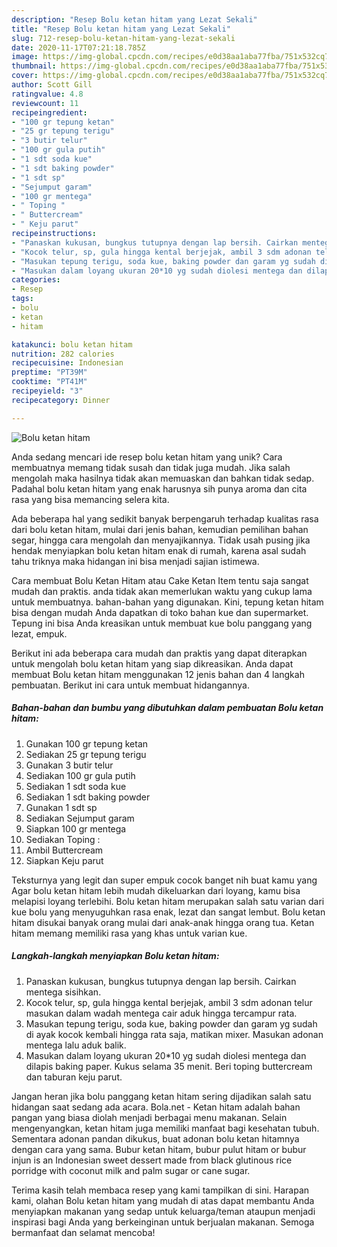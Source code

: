 ```yaml
---
description: "Resep Bolu ketan hitam yang Lezat Sekali"
title: "Resep Bolu ketan hitam yang Lezat Sekali"
slug: 712-resep-bolu-ketan-hitam-yang-lezat-sekali
date: 2020-11-17T07:21:18.785Z
image: https://img-global.cpcdn.com/recipes/e0d38aa1aba77fba/751x532cq70/bolu-ketan-hitam-foto-resep-utama.jpg
thumbnail: https://img-global.cpcdn.com/recipes/e0d38aa1aba77fba/751x532cq70/bolu-ketan-hitam-foto-resep-utama.jpg
cover: https://img-global.cpcdn.com/recipes/e0d38aa1aba77fba/751x532cq70/bolu-ketan-hitam-foto-resep-utama.jpg
author: Scott Gill
ratingvalue: 4.8
reviewcount: 11
recipeingredient:
- "100 gr tepung ketan"
- "25 gr tepung terigu"
- "3 butir telur"
- "100 gr gula putih"
- "1 sdt soda kue"
- "1 sdt baking powder"
- "1 sdt sp"
- "Sejumput garam"
- "100 gr mentega"
- " Toping "
- " Buttercream"
- " Keju parut"
recipeinstructions:
- "Panaskan kukusan, bungkus tutupnya dengan lap bersih. Cairkan mentega sisihkan."
- "Kocok telur, sp, gula hingga kental berjejak, ambil 3 sdm adonan telur masukan dalam wadah mentega cair aduk hingga tercampur rata."
- "Masukan tepung terigu, soda kue, baking powder dan garam yg sudah di ayak kocok kembali hingga rata saja, matikan mixer. Masukan adonan mentega lalu aduk balik."
- "Masukan dalam loyang ukuran 20*10 yg sudah diolesi mentega dan dilapis baking paper. Kukus selama 35 menit. Beri toping buttercream dan taburan keju parut."
categories:
- Resep
tags:
- bolu
- ketan
- hitam

katakunci: bolu ketan hitam 
nutrition: 282 calories
recipecuisine: Indonesian
preptime: "PT39M"
cooktime: "PT41M"
recipeyield: "3"
recipecategory: Dinner

---
```



![Bolu ketan hitam](https://img-global.cpcdn.com/recipes/e0d38aa1aba77fba/751x532cq70/bolu-ketan-hitam-foto-resep-utama.jpg)

Anda sedang mencari ide resep bolu ketan hitam yang unik? Cara membuatnya memang tidak susah dan tidak juga mudah. Jika salah mengolah maka hasilnya tidak akan memuaskan dan bahkan tidak sedap. Padahal bolu ketan hitam yang enak harusnya sih punya aroma dan cita rasa yang bisa memancing selera kita.

Ada beberapa hal yang sedikit banyak berpengaruh terhadap kualitas rasa dari bolu ketan hitam, mulai dari jenis bahan, kemudian pemilihan bahan segar, hingga cara mengolah dan menyajikannya. Tidak usah pusing jika hendak menyiapkan bolu ketan hitam enak di rumah, karena asal sudah tahu triknya maka hidangan ini bisa menjadi sajian istimewa.

Cara membuat Bolu Ketan Hitam atau Cake Ketan Item tentu saja sangat mudah dan praktis. anda tidak akan memerlukan waktu yang cukup lama untuk membuatnya. bahan-bahan yang digunakan. Kini, tepung ketan hitam bisa dengan mudah Anda dapatkan di toko bahan kue dan supermarket. Tepung ini bisa Anda kreasikan untuk membuat kue bolu panggang yang lezat, empuk.


Berikut ini ada beberapa cara mudah dan praktis yang dapat diterapkan untuk mengolah bolu ketan hitam yang siap dikreasikan. Anda dapat membuat Bolu ketan hitam menggunakan 12 jenis bahan dan 4 langkah pembuatan. Berikut ini cara untuk membuat hidangannya.

<!--inarticleads1-->

##### Bahan-bahan dan bumbu yang dibutuhkan dalam pembuatan Bolu ketan hitam:

1. Gunakan 100 gr tepung ketan
1. Sediakan 25 gr tepung terigu
1. Gunakan 3 butir telur
1. Sediakan 100 gr gula putih
1. Sediakan 1 sdt soda kue
1. Sediakan 1 sdt baking powder
1. Gunakan 1 sdt sp
1. Sediakan Sejumput garam
1. Siapkan 100 gr mentega
1. Sediakan  Toping :
1. Ambil  Buttercream
1. Siapkan  Keju parut


Teksturnya yang legit dan super empuk cocok banget nih buat kamu yang Agar bolu ketan hitam lebih mudah dikeluarkan dari loyang, kamu bisa melapisi loyang terlebihi. Bolu ketan hitam merupakan salah satu varian dari kue bolu yang menyuguhkan rasa enak, lezat dan sangat lembut. Bolu ketan hitam disukai banyak orang mulai dari anak-anak hingga orang tua. Ketan hitam memang memiliki rasa yang khas untuk varian kue. 

<!--inarticleads2-->

##### Langkah-langkah menyiapkan Bolu ketan hitam:

1. Panaskan kukusan, bungkus tutupnya dengan lap bersih. Cairkan mentega sisihkan.
1. Kocok telur, sp, gula hingga kental berjejak, ambil 3 sdm adonan telur masukan dalam wadah mentega cair aduk hingga tercampur rata.
1. Masukan tepung terigu, soda kue, baking powder dan garam yg sudah di ayak kocok kembali hingga rata saja, matikan mixer. Masukan adonan mentega lalu aduk balik.
1. Masukan dalam loyang ukuran 20*10 yg sudah diolesi mentega dan dilapis baking paper. Kukus selama 35 menit. Beri toping buttercream dan taburan keju parut.


Jangan heran jika bolu panggang ketan hitam sering dijadikan salah satu hidangan saat sedang ada acara. Bola.net - Ketan hitam adalah bahan pangan yang biasa diolah menjadi berbagai menu makanan. Selain mengenyangkan, ketan hitam juga memiliki manfaat bagi kesehatan tubuh. Sementara adonan pandan dikukus, buat adonan bolu ketan hitamnya dengan cara yang sama. Bubur ketan hitam, bubur pulut hitam or bubur injun is an Indonesian sweet dessert made from black glutinous rice porridge with coconut milk and palm sugar or cane sugar. 

Terima kasih telah membaca resep yang kami tampilkan di sini. Harapan kami, olahan Bolu ketan hitam yang mudah di atas dapat membantu Anda menyiapkan makanan yang sedap untuk keluarga/teman ataupun menjadi inspirasi bagi Anda yang berkeinginan untuk berjualan makanan. Semoga bermanfaat dan selamat mencoba!
